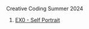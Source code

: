 Creative Coding Summer 2024
1.  [EX0 - Self Portrait](https://yael-renous.github.io/IMA_CreativeCoding/Self%20Portrait/)
